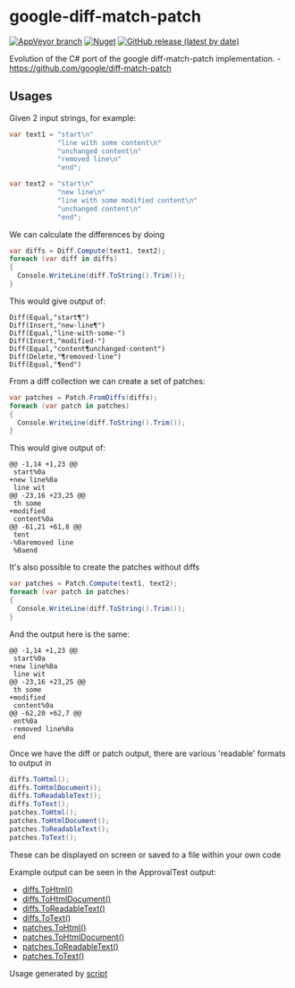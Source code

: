 # google-diff-match-patch

[![AppVeyor branch](https://img.shields.io/appveyor/ci/blythmeister/google-diff-match-patch)](https://ci.appveyor.com/project/BlythMeister/google-diff-match-patch)
[![Nuget](https://img.shields.io/nuget/v/google-diff-match-patch)](https://www.nuget.org/packages/google-diff-match-patch/)
[![GitHub release (latest by date)](https://img.shields.io/github/v/release/BlythMeister/google-diff-match-patch)](https://github.com/BlythMeister/google-diff-match-patch/releases/latest)

Evolution of the C# port of the google diff-match-patch implementation. - https://github.com/google/diff-match-patch

## Usages

Given 2 input strings, for example:

```csharp
var text1 = "start\n"
            "line with some content\n"
            "unchanged content\n"
            "removed line\n"
            "end";

var text2 = "start\n"
            "new line\n"
            "line with some modified content\n"
            "unchanged content\n"
            "end";
```

We can calculate the differences by doing

```csharp
var diffs = Diff.Compute(text1, text2);
foreach (var diff in diffs)
{
  Console.WriteLine(diff.ToString().Trim());
}
```

This would give output of:

```text
Diff(Equal,"start¶")
Diff(Insert,"new·line¶")
Diff(Equal,"line·with·some·")
Diff(Insert,"modified·")
Diff(Equal,"content¶unchanged·content")
Diff(Delete,"¶removed·line")
Diff(Equal,"¶end")
```

From a diff collection we can create a set of patches:

```csharp
var patches = Patch.FromDiffs(diffs);
foreach (var patch in patches)
{
  Console.WriteLine(diff.ToString().Trim());
}
```

This would give output of:

```text
@@ -1,14 +1,23 @@
 start%0a
+new line%0a
 line wit
@@ -23,16 +23,25 @@
 th some 
+modified 
 content%0a
@@ -61,21 +61,8 @@
 tent
-%0aremoved line
 %0aend
```

It's also possible to create the patches without diffs

```csharp
var patches = Patch.Compute(text1, text2);
foreach (var patch in patches)
{
  Console.WriteLine(diff.ToString().Trim());
}
```

And the output here is the same:

```text
@@ -1,14 +1,23 @@
 start%0a
+new line%0a
 line wit
@@ -23,16 +23,25 @@
 th some 
+modified 
 content%0a
@@ -62,20 +62,7 @@
 ent%0a
-removed line%0a
 end
```

Once we have the diff or patch output, there are various 'readable' formats to output in

```csharp
diffs.ToHtml();
diffs.ToHtmlDocument();
diffs.ToReadableText();
diffs.ToText();
patches.ToHtml();
patches.ToHtmlDocument();
patches.ToReadableText();
patches.ToText();
```

These can be displayed on screen or saved to a file within your own code

Example output can be seen in the ApprovalTest output: 

* [diffs.ToHtml()](src/google-diff-match-patch-tests/OutputTests.CorrectDiffHtmlOutput_TextInput.approved.html)
* [diffs.ToHtmlDocument()](src/google-diff-match-patch-tests/OutputTests.CorrectDiffHtmlDocOutput_TextInput.approved.html)
* [diffs.ToReadableText()](src/google-diff-match-patch-tests/OutputTests.CorrectDiffTextOutput_TextInput.approved.txt)
* [diffs.ToText()](src/google-diff-match-patch-tests/OutputTests.CorrectDiffRawTextOutput_TextInput.approved.txt)
* [patches.ToHtml()](src/google-diff-match-patch-tests/OutputTests.CorrectPatchHtmlOutput_TextInput.approved.html)
* [patches.ToHtmlDocument()](src/google-diff-match-patch-tests/OutputTests.CorrectPatchHtmlDocOutput_TextInput.approved.html)
* [patches.ToReadableText()](src/google-diff-match-patch-tests/OutputTests.CorrectPatchTextOutput_TextInput.approved.txt)
* [patches.ToText()](src/google-diff-match-patch-tests/OutputTests.CorrectPatchRawTextOutput_TextInput.approved.txt)

Usage generated by [script](src/GenerateUsages.linq)